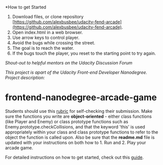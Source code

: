 *How to get Started
1. Download files, or clone repository [https://github.com/alexbusbee/udacity-fend-arcade](https://github.com/alexbusbee/udacity-fend-arcade).
1. Open index.html in a web browser.
1. Use arrow keys to control player.
1. Avoid the bugs while crossing the street.
1. The goal is to reach the water.
1. If the bugs touch the player, you reset to the starting point to try again.

*Shout-out to helpful mentors on the Udacity Discussion Forum*

*This project is apart of the Udacity Front-end Developer Nanodegree. Project description:*

frontend-nanodegree-arcade-game
===============================

Students should use this [rubric](https://review.udacity.com/#!/projects/2696458597/rubric) for self-checking their submission. Make sure the functions you write are **object-oriented** - either class functions (like Player and Enemy) or class prototype functions such as Enemy.prototype.checkCollisions, and that the keyword 'this' is used appropriately within your class and class prototype functions to refer to the object the function is called upon. Also be sure that the **readme.md** file is updated with your instructions on both how to 1. Run and 2. Play your arcade game.

For detailed instructions on how to get started, check out this [guide](https://docs.google.com/document/d/1v01aScPjSWCCWQLIpFqvg3-vXLH2e8_SZQKC8jNO0Dc/pub?embedded=true).